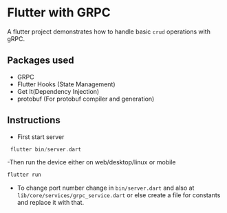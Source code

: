 # Flutter with GRPC

A flutter project demonstrates how to handle basic `crud` operations with gRPC.

## Packages used

- GRPC
- Flutter Hooks (State Management)
- Get It(Dependency Injection)
- protobuf (For protobuf compiler and generation)

## Instructions

- First start server

```dart
 flutter bin/server.dart
```

-Then run the device either on web/desktop/linux or mobile

```dart
flutter run
```

- To change port number
  change in `bin/server.dart` and also at `lib/core/services/grpc_service.dart`
  or else create a file for constants and replace it with that.
